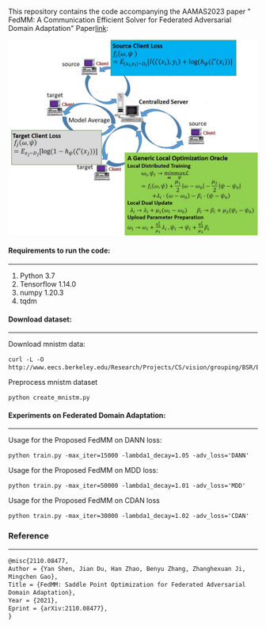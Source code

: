 This repository contains the code accompanying the AAMAS2023 paper  "
FedMM: A Communication Efficient Solver for Federated Adversarial Domain Adaptation" Paper[link](https://arxiv.org/pdf/2110.08477.pdf): 

![network structure](figfedmm.jpg  "Problem description")

#### Requirements to run the code:
---

1. Python 3.7
2. Tensorflow 1.14.0
3. numpy 1.20.3
4. tqdm

#### Download dataset:
---

Download mnistm data:
```
curl -L -O http://www.eecs.berkeley.edu/Research/Projects/CS/vision/grouping/BSR/BSR_bsds500.tgz
```
Preprocess mnistm dataset
```
python create_mnistm.py 
```

#### Experiments on Federated Domain Adaptation:
---
Usage for the Proposed FedMM on DANN loss:
```
python train.py -max_iter=15000 -lambda1_decay=1.05 -adv_loss='DANN' 
```

Usage for the Proposed FedMM on MDD loss: 
```
python train.py -max_iter=50000 -lambda1_decay=1.01 -adv_loss='MDD' 
```

Usage for the Proposed FedMM on CDAN loss 
```
python train.py -max_iter=30000 -lambda1_decay=1.02 -adv_loss='CDAN'
```

### Reference
---

```
@misc{2110.08477,
Author = {Yan Shen, Jian Du, Han Zhao, Benyu Zhang, Zhanghexuan Ji, Mingchen Gao},
Title = {FedMM: Saddle Point Optimization for Federated Adversarial Domain Adaptation},
Year = {2021},
Eprint = {arXiv:2110.08477},
}


